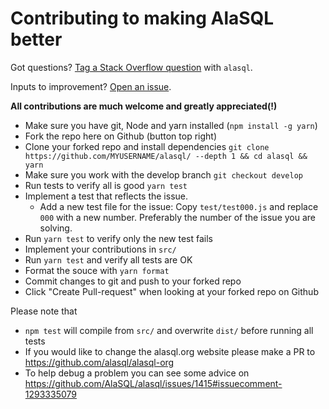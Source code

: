 # Contributing to making AlaSQL better


Got questions? [Tag a Stack Overflow question](http://stackoverflow.com/questions/ask?tags=AlaSQL) with `alasql`.


Inputs to improvement? [Open an issue](https://github.com/alasql/alasql/issues/new). 


**All contributions are much welcome and greatly appreciated(!)** 

- Make sure you have git, Node and yarn installed (`npm install -g yarn`)
- Fork the repo here on Github (button top right)
- Clone your forked repo and install dependencies `git clone https://github.com/MYUSERNAME/alasql/ --depth 1 && cd alasql && yarn` 
- Make sure you work with the develop branch `git checkout develop`
- Run tests to verify all is good `yarn test`
- Implement a test that reflects the issue.
  - Add a new test file for the issue: Copy `test/test000.js` and replace `000` with a new number. Preferably the number of the issue you are solving.
- Run `yarn test` to verify only the new test fails
- Implement your contributions in `src/`
- Run `yarn test` and verify all tests are OK
- Format the souce with `yarn format`
- Commit changes to git and push to your forked repo
- Click "Create Pull-request" when looking at your forked repo on Github

Please note that 
- `npm test` will compile from `src/` and overwrite `dist/` before running all tests
- If you would like to change the alasql.org website please make a PR to https://github.com/alasql/alasql-org
- To help debug a problem you can see some advice on https://github.com/AlaSQL/alasql/issues/1415#issuecomment-1293335079
